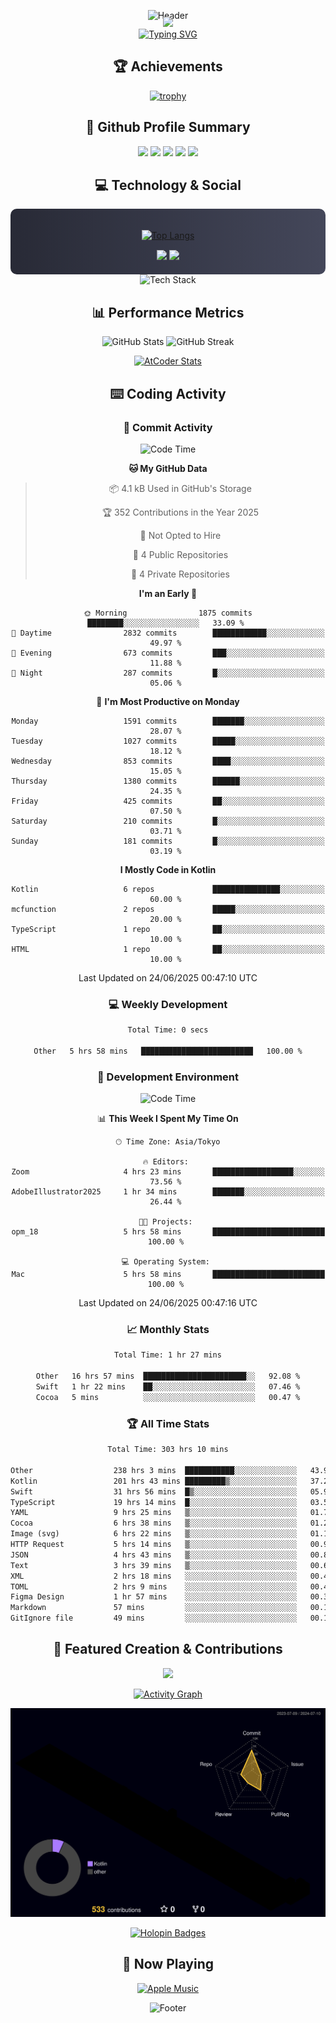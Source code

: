 <div align="center">
  
![Header](https://capsule-render.vercel.app/api?type=waving&color=gradient&customColorList=12&height=300&section=header&text=Welcome%20to%20Batapii's%20Universe&fontSize=50&animation=fadeIn&fontAlignY=40&desc=Android%20Developer%20|%20Kotlin%20LOVE%20)

<div style="margin-top: -20px;">
  <img src="https://readme-typing-svg.herokuapp.com/?lines=Crafting+Android+Experiences;Building+Tomorrow's+Apps+Today;Always+Learning,+Always+Growing&font=Fira%20Code&center=true&width=440&height=45&color=f75c7e&vCenter=true&size=22&pause=1000">
</div>

<a href="https://git.io/typing-svg">
  <img src="https://readme-typing-svg.demolab.com?font=Fira+Code&weight=600&size=28&duration=4000&pause=1000&center=true&vCenter=true&width=800&lines=Hey+there!+I'm+Batapii+%F0%9F%91%8B;Android+Developer+from+Japan+%F0%9F%87%AF%F0%9F%87%B5" alt="Typing SVG" />
</a>

## 🏆 Achievements

[![trophy](https://github-profile-trophy.vercel.app/?username=batapii&theme=onestar&no-frame=true&no-bg=true&column=8&rank=SECRET,SSS,SS,S,AAA,AA,A,B,C,?&margin-w=10&margin-h=10)](https://github.com/ryo-ma/github-profile-trophy)

## 🎯 Github Profile Summary

<div align="center">
  <img src="http://github-profile-summary-cards.vercel.app/api/cards/profile-details?username=batapii&theme=radical" />
  <img src="http://github-profile-summary-cards.vercel.app/api/cards/repos-per-language?username=batapii&theme=radical" />
  <img src="http://github-profile-summary-cards.vercel.app/api/cards/most-commit-language?username=batapii&theme=radical" />
  <img src="http://github-profile-summary-cards.vercel.app/api/cards/stats?username=batapii&theme=radical" />
  <img src="http://github-profile-summary-cards.vercel.app/api/cards/productive-time?username=batapii&theme=radical" />
</div>

## 💻 Technology & Social

<div align="center" style="background: linear-gradient(to right, #282A36, #44475A); padding: 20px; border-radius: 10px;">

[![Top Langs](https://github-readme-stats.vercel.app/api/top-langs/?username=batapii
)](https://github.com/anuraghazra/github-readme-stats)

<div style="margin-top: 15px">
<a href="https://github.com/batapii"><img src="https://img.shields.io/github/followers/batapii?style=for-the-badge&logo=github&label=Follow&color=ff6e96&labelColor=282A36"/></a>
<a href="https://twitter.com/batapii3939"><img src="https://img.shields.io/twitter/follow/batapii?style=for-the-badge&logo=twitter&color=1DA1F2&labelColor=282A36&label= Twitter"/></a>
</div>

</div>

<div align="center">
<img src="https://github-readme-tech-stack.vercel.app/api/cards?title=Tech+Stack&align=center&titleAlign=center&fontSize=20&lineHeight=10&lineCount=4&theme=github_dark&width=800&bg=%230D1117&badge=%23161B22&border=%2321262D&titleColor=%2358A6FF&line1=kotlin%2Ckotlin%2C0095D5%3Bandroid%2Candroid%2C00ff00%3Bjetpackcompose%2Cjetpack%2C4285F4%3B&line2=swift%2Cswift%2CFA7343%3Bfirebase%2Cfirebase%2CFFCA28%3Bgithub%2Cgithub%2C181717%3B&line3=typescript%2Ctypescript%2C3178C6%3Bgraphql%2Cgraphql%2CE10098%3Bsupabase%2Csupabase%2C3FCF8E%3B&line4=gradle%2Cgradle%2C02303A%3Bgitkraken%2Cgitkraken%2C179287%3Bpostman%2Cpostman%2CFF6C37%3B" alt="Tech Stack" />
</div>



## 📊 Performance Metrics

<div align="center">

![GitHub Stats](https://github-readme-stats.vercel.app/api?username=batapii&show_icons=true&theme=radical&hide_border=true&bg_color=0D1117)
![GitHub Streak](https://github-readme-streak-stats.herokuapp.com/?user=batapii&theme=radical&hide_border=true&background=0D1117)

[![AtCoder Stats](https://atcoder-readme-stats.vercel.app/stats/batapii3939?theme=dark&show_history=5&width=495)](https://github.com/iwbc-mzk/atcoder-readme-stats)

</div>

## ⌨️ Coding Activity

### 🌟 Commit Activity
<!--START_SECTION:commit-stats-->
![Code Time](http://img.shields.io/badge/Code%20Time-541%20hrs%2036%20mins-blue)

**🐱 My GitHub Data** 

> 📦 4.1 kB Used in GitHub's Storage 
 > 
> 🏆 352 Contributions in the Year 2025
 > 
> 🚫 Not Opted to Hire
 > 
> 📜 4 Public Repositories 
 > 
> 🔑 4 Private Repositories 
 > 
**I'm an Early 🐤** 

```text
🌞 Morning                1875 commits        ████████░░░░░░░░░░░░░░░░░   33.09 % 
🌆 Daytime                2832 commits        ████████████░░░░░░░░░░░░░   49.97 % 
🌃 Evening                673 commits         ███░░░░░░░░░░░░░░░░░░░░░░   11.88 % 
🌙 Night                  287 commits         █░░░░░░░░░░░░░░░░░░░░░░░░   05.06 % 
```
📅 **I'm Most Productive on Monday** 

```text
Monday                   1591 commits        ███████░░░░░░░░░░░░░░░░░░   28.07 % 
Tuesday                  1027 commits        █████░░░░░░░░░░░░░░░░░░░░   18.12 % 
Wednesday                853 commits         ████░░░░░░░░░░░░░░░░░░░░░   15.05 % 
Thursday                 1380 commits        ██████░░░░░░░░░░░░░░░░░░░   24.35 % 
Friday                   425 commits         ██░░░░░░░░░░░░░░░░░░░░░░░   07.50 % 
Saturday                 210 commits         █░░░░░░░░░░░░░░░░░░░░░░░░   03.71 % 
Sunday                   181 commits         █░░░░░░░░░░░░░░░░░░░░░░░░   03.19 % 
```


**I Mostly Code in Kotlin** 

```text
Kotlin                   6 repos             ███████████████░░░░░░░░░░   60.00 % 
mcfunction               2 repos             █████░░░░░░░░░░░░░░░░░░░░   20.00 % 
TypeScript               1 repo              ██░░░░░░░░░░░░░░░░░░░░░░░   10.00 % 
HTML                     1 repo              ██░░░░░░░░░░░░░░░░░░░░░░░   10.00 % 
```




 Last Updated on 24/06/2025 00:47:10 UTC
<!--END_SECTION:commit-stats-->

### 💻 Weekly Development
<!--START_SECTION:wakatime-->

```txt
Total Time: 0 secs

Other   5 hrs 58 mins   █████████████████████████   100.00 %
```

<!--END_SECTION:wakatime-->

### 🔨 Development Environment
<!--START_SECTION:dev-stats-->
![Code Time](http://img.shields.io/badge/Code%20Time-541%20hrs%2036%20mins-blue)

📊 **This Week I Spent My Time On** 

```text
🕑︎ Time Zone: Asia/Tokyo

🔥 Editors: 
Zoom                     4 hrs 23 mins       ██████████████████░░░░░░░   73.56 % 
AdobeIllustrator2025     1 hr 34 mins        ███████░░░░░░░░░░░░░░░░░░   26.44 % 

🐱‍💻 Projects: 
opm_18                   5 hrs 58 mins       █████████████████████████   100.00 % 

💻 Operating System: 
Mac                      5 hrs 58 mins       █████████████████████████   100.00 % 
```


 Last Updated on 24/06/2025 00:47:16 UTC
<!--END_SECTION:dev-stats-->

### 📈 Monthly Stats
<!--START_SECTION:wakamonth-->

```txt
Total Time: 1 hr 27 mins

Other   16 hrs 57 mins  ███████████████████████░░   92.08 %
Swift   1 hr 22 mins    ██░░░░░░░░░░░░░░░░░░░░░░░   07.46 %
Cocoa   5 mins          ░░░░░░░░░░░░░░░░░░░░░░░░░   00.47 %
```

<!--END_SECTION:wakamonth-->

### 🏆 All Time Stats
<!--START_SECTION:wakaalltime-->

```txt
Total Time: 303 hrs 10 mins

Other                  238 hrs 3 mins  ███████████░░░░░░░░░░░░░░   43.99 %
Kotlin                 201 hrs 43 mins █████████▒░░░░░░░░░░░░░░░   37.27 %
Swift                  31 hrs 56 mins  █▒░░░░░░░░░░░░░░░░░░░░░░░   05.90 %
TypeScript             19 hrs 14 mins  █░░░░░░░░░░░░░░░░░░░░░░░░   03.56 %
YAML                   9 hrs 25 mins   ▒░░░░░░░░░░░░░░░░░░░░░░░░   01.74 %
Cocoa                  6 hrs 38 mins   ▒░░░░░░░░░░░░░░░░░░░░░░░░   01.23 %
Image (svg)            6 hrs 22 mins   ▒░░░░░░░░░░░░░░░░░░░░░░░░   01.18 %
HTTP Request           5 hrs 14 mins   ▒░░░░░░░░░░░░░░░░░░░░░░░░   00.97 %
JSON                   4 hrs 43 mins   ▒░░░░░░░░░░░░░░░░░░░░░░░░   00.87 %
Text                   3 hrs 39 mins   ▒░░░░░░░░░░░░░░░░░░░░░░░░   00.67 %
XML                    2 hrs 18 mins   ░░░░░░░░░░░░░░░░░░░░░░░░░   00.43 %
TOML                   2 hrs 9 mins    ░░░░░░░░░░░░░░░░░░░░░░░░░   00.40 %
Figma Design           1 hr 57 mins    ░░░░░░░░░░░░░░░░░░░░░░░░░   00.36 %
Markdown               57 mins         ░░░░░░░░░░░░░░░░░░░░░░░░░   00.18 %
GitIgnore file         49 mins         ░░░░░░░░░░░░░░░░░░░░░░░░░   00.15 %
```

<!--END_SECTION:wakaalltime-->


## 🌟 Featured Creation & Contributions

<div align="center">
  <a href="https://github.com/batapii/ToDoSNS">
    <img src="https://github-readme-stats.vercel.app/api/pin/?username=batapii&repo=ToDoSNS&theme=radical&hide_border=true&bg_color=0D1117" />
  </a>

[![Activity Graph](https://github-readme-activity-graph.vercel.app/graph?username=batapii&custom_title=Contribution%20Graph&hide_border=true&theme=radical&bg_color=0D1117)](https://github.com/ashutosh00710/github-readme-activity-graph)

![3D Contrib](./profile-3d-contrib/profile-night-rainbow.svg)

[![Holopin Badges](https://holopin.me/batapii)](https://holopin.io/@batapii)

</div>

## 🎵 Now Playing

<div align="center">
  
[![Apple Music](https://music-profile.rayriffy.com/theme/dark.svg?uid=001005.6598667d2ffd4a10a4f429edd0ba24c4.1156)](https://github.com/rayriffy/apple-music-github-profile)

</div>

![Footer](https://capsule-render.vercel.app/api?type=waving&color=gradient&customColorList=12&height=100&section=footer)

</div>
